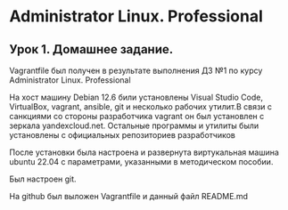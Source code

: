 # Administrator Linux. Professional

## Урок 1. Домашнее задание.

Vagrantfile был получен в результате выполнения ДЗ №1 по курсу Administrator Linux. Professional

На хост машину Debian 12.6 били установлены Visual Studio Code, VirtualBox, vagrant, ansible, git и несколько рабочих утилит.В связи с санкциями со стороны разработчика vagrant он был установлен с зеркала yandexcloud.net. Остальные программы и утилиты были установлены с официальных репозиториев разработчиков

После установки была настроена и развернута виртукальная машина ubuntu 22.04 с параметрами, указанными в методическом пособии.

Был настроен git.

На github был выложен Vagrantfile и данный файл README.md
